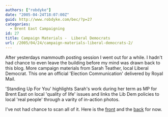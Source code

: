 ```yaml
---
authors: ["robdyke"]
date: "2005-04-24T18:07:00Z"
guid: http://www.robdyke.com/bec/?p=27
categories:
  - Brent East Campaigning
id: 27
title: Campaign Materials -  Liberal Democrats
url: /2005/04/24/campaign-materials-liberal-democrats-2/
---
```

After yesterdays mammouth posting session I went out for a while. I hadn't had chance to even leave the building before my mind was drawn back to this blog. More campaign materials from Sarah Teather, local Liberal Democrat. This one an official 'Election Communication' delivered by Royal Mail.

'Standing Up For You' highlights Sarah's work during her term as MP for Brent East on local 'quality of life' issues and links the Lib Dem policies to local 'real people' through a varity of in-action photos.

I've not had chance to scan all of it. Here is the [front](http://www.comwifinet.com/becampaign/st-standingup4u-front.jpg) and the [back](http://www.comwifinet.com/becampaign/st-standingup4u-back.jpg) for now.